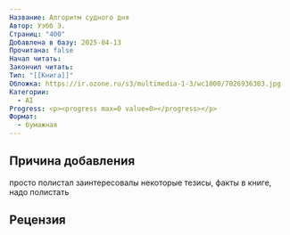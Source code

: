```yaml
---
Название: Алгоритм судного дня
Автор: Уэбб Э.
Страниц: "400"
Добавлена в базу: 2025-04-13
Прочитана: false
Начал читать: 
Закончил читать: 
Тип: "[[Книга]]"
Обложка: https://ir.ozone.ru/s3/multimedia-1-3/wc1000/7026936303.jpg
Категории:
  - AI
Progress: <p><progress max=0 value=0></progress></p>
Формат:
  - бумажная
---
```

## Причина добавления

просто полистал заинтересовалы некоторые тезисы, факты в книге, надо полистать

## Рецензия
